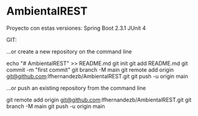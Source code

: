# AmbientalREST
Proyecto con estas versiones:
Spring Boot 2.3.1
JUnit 4

GIT:

…or create a new repository on the command line

echo "# AmbientalREST" >> README.md
git init
git add README.md
git commit -m "first commit"
git branch -M main
git remote add origin git@github.com:lfhernandezb/AmbientalREST.git
git push -u origin main

…or push an existing repository from the command line

git remote add origin git@github.com:lfhernandezb/AmbientalREST.git
git branch -M main
git push -u origin main